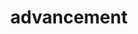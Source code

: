 ---
categories: ["Examples", "Placeholders"]
tags: ["test","docs"] 
title: "advancement"
linkTitle: "advancement"
weight: -2
description: >
  What does your user need to know to try your project?
---